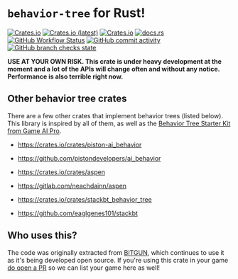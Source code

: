 # `behavior-tree` for Rust!

[![Crates.io](https://img.shields.io/crates/v/behavior-tree)](https://crates.io/crates/behavior-tree)
[![Crates.io (latest)](https://img.shields.io/crates/d/behavior-tree)](https://crates.io/crates/behavior-tree)
[![Crates.io](https://img.shields.io/crates/l/behavior-tree)](https://crates.io/crates/behavior-tree)
[![docs.rs](https://img.shields.io/docsrs/behavior-tree)](https://docs.rs/behavior-tree)
[![GitHub Workflow Status](https://img.shields.io/github/workflow/status/darthdeus/behavior-tree/Rust)](https://github.com/darthdeus/behavior-tree/actions)
[![GitHub commit activity](https://img.shields.io/github/commit-activity/m/darthdeus/behavior-tree)](https://github.com/darthdeus/behavior-tree/commits/master)
[![GitHub branch checks state](https://img.shields.io/github/checks-status/darthdeus/behavior-tree/master)](https://github.com/darthdeus/behavior-tree/actions)

**USE AT YOUR OWN RISK. This crate is under heavy development at the moment and a lot of the APIs will change often and without any notice. Performance is also terrible right now.**

## Other behavior tree crates

There are a few other crates that implement behavior trees (listed below).
This library is inspired by all of them, as well as the [Behavior Tree Starter
Kit from Game AI
Pro](https://www.gameaipro.com/GameAIPro/GameAIPro_Chapter06_The_Behavior_Tree_Starter_Kit.pdf).

- https://crates.io/crates/piston-ai_behavior
- https://github.com/pistondevelopers/ai_behavior

- https://crates.io/crates/aspen
- https://gitlab.com/neachdainn/aspen

- https://crates.io/crates/stackbt_behavior_tree
- https://github.com/eaglgenes101/stackbt

## Who uses this?

The code was originally extracted from [BITGUN](https://store.steampowered.com/app/1673940/BITGUN/), which continues to use it as it's being developed open source. If you're using this crate in your game [do open a PR](https://github.com/darthdeus/behavior-tree/pulls) so we can list your game here as well!
